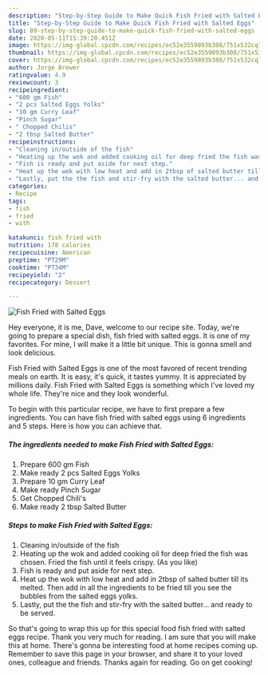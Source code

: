 ```yaml
---
description: "Step-by-Step Guide to Make Quick Fish Fried with Salted Eggs"
title: "Step-by-Step Guide to Make Quick Fish Fried with Salted Eggs"
slug: 89-step-by-step-guide-to-make-quick-fish-fried-with-salted-eggs
date: 2020-05-11T15:39:20.451Z
image: https://img-global.cpcdn.com/recipes/ec52e3559893b308/751x532cq70/fish-fried-with-salted-eggs-recipe-main-photo.jpg
thumbnail: https://img-global.cpcdn.com/recipes/ec52e3559893b308/751x532cq70/fish-fried-with-salted-eggs-recipe-main-photo.jpg
cover: https://img-global.cpcdn.com/recipes/ec52e3559893b308/751x532cq70/fish-fried-with-salted-eggs-recipe-main-photo.jpg
author: Jorge Brewer
ratingvalue: 4.9
reviewcount: 3
recipeingredient:
- "600 gm Fish"
- "2 pcs Salted Eggs Yolks"
- "10 gm Curry Leaf"
- "Pinch Sugar"
- " Chopped Chilis"
- "2 tbsp Salted Butter"
recipeinstructions:
- "Cleaning in/outside of the fish"
- "Heating up the wok and added cooking oil for deep fried the fish was chosen. Fried the fish until it feels crispy. (As you like)"
- "Fish is ready and put aside for next step."
- "Heat up the wok with low heat and add in 2tbsp of salted butter till its melted. Then add in all the ingredients to be fried till you see the bubbles from the salted eggs yolks."
- "Lastly, put the the fish and stir-fry with the salted butter... and ready to be served."
categories:
- Recipe
tags:
- fish
- fried
- with

katakunci: fish fried with 
nutrition: 178 calories
recipecuisine: American
preptime: "PT29M"
cooktime: "PT34M"
recipeyield: "2"
recipecategory: Dessert

---
```



![Fish Fried with Salted Eggs](https://img-global.cpcdn.com/recipes/ec52e3559893b308/751x532cq70/fish-fried-with-salted-eggs-recipe-main-photo.jpg)

Hey everyone, it is me, Dave, welcome to our recipe site. Today, we're going to prepare a special dish, fish fried with salted eggs. It is one of my favorites. For mine, I will make it a little bit unique. This is gonna smell and look delicious.



Fish Fried with Salted Eggs is one of the most favored of recent trending meals on earth. It is easy, it's quick, it tastes yummy. It is appreciated by millions daily. Fish Fried with Salted Eggs is something which I've loved my whole life. They're nice and they look wonderful.


To begin with this particular recipe, we have to first prepare a few ingredients. You can have fish fried with salted eggs using 6 ingredients and 5 steps. Here is how you can achieve that.

<!--inarticleads1-->

##### The ingredients needed to make Fish Fried with Salted Eggs:

1. Prepare 600 gm Fish
1. Make ready 2 pcs Salted Eggs Yolks
1. Prepare 10 gm Curry Leaf
1. Make ready Pinch Sugar
1. Get  Chopped Chili&#39;s
1. Make ready 2 tbsp Salted Butter




<!--inarticleads2-->

##### Steps to make Fish Fried with Salted Eggs:

1. Cleaning in/outside of the fish
1. Heating up the wok and added cooking oil for deep fried the fish was chosen. Fried the fish until it feels crispy. (As you like)
1. Fish is ready and put aside for next step.
1. Heat up the wok with low heat and add in 2tbsp of salted butter till its melted. Then add in all the ingredients to be fried till you see the bubbles from the salted eggs yolks.
1. Lastly, put the the fish and stir-fry with the salted butter... and ready to be served.




So that's going to wrap this up for this special food fish fried with salted eggs recipe. Thank you very much for reading. I am sure that you will make this at home. There's gonna be interesting food at home recipes coming up. Remember to save this page in your browser, and share it to your loved ones, colleague and friends. Thanks again for reading. Go on get cooking!
